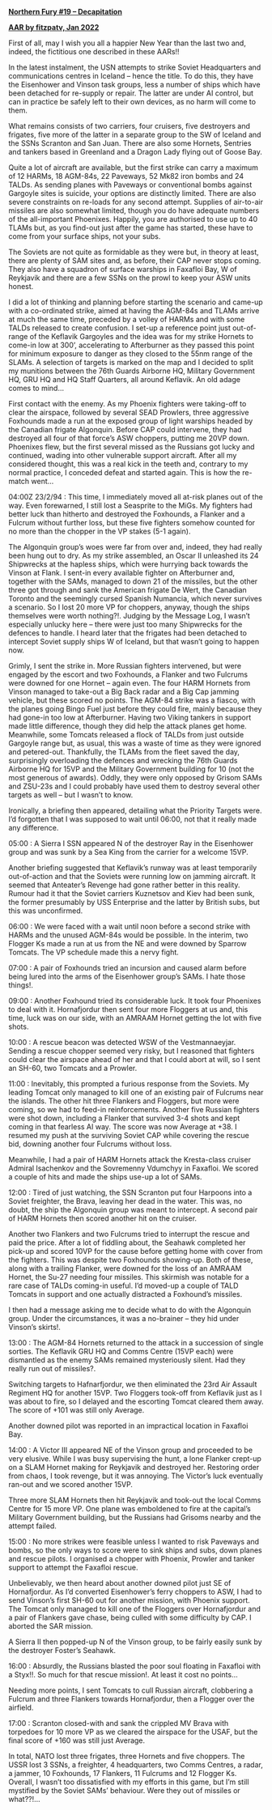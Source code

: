 **<u>Northern Fury \#19 – Decapitation</u>**

**<u>AAR by fitzpatv, Jan 2022</u>**

First of all, may I wish you all a happier New Year than the last two
and, indeed, the fictitious one described in these AARs!!

In the latest instalment, the USN attempts to strike Soviet Headquarters
and communications centres in Iceland – hence the title. To do this,
they have the Eisenhower and Vinson task groups, less a number of ships
which have been detached for re-supply or repair. The latter are under
AI control, but can in practice be safely left to their own devices, as
no harm will come to them.

What remains consists of two carriers, four cruisers, five destroyers
and frigates, five more of the latter in a separate group to the SW of
Iceland and the SSNs Scranton and San Juan. There are also some Hornets,
Sentries and tankers based in Greenland and a Dragon Lady flying out of
Goose Bay.

Quite a lot of aircraft are available, but the first strike can carry a
maximum of 12 HARMs, 18 AGM-84s, 22 Paveways, 52 Mk82 iron bombs and 24
TALDs. As sending planes with Paveways or conventional bombs against
Gargoyle sites is suicide, your options are distinctly limited. There
are also severe constraints on re-loads for any second attempt. Supplies
of air-to-air missiles are also somewhat limited, though you do have
adequate numbers of the all-important Phoenixes. Happily, you are
authorised to use up to 40 TLAMs but, as you find-out just after the
game has started, these have to come from your surface ships, not your
subs.

The Soviets are not quite as formidable as they were but, in theory at
least, there are plenty of SAM sites and, as before, their CAP never
stops coming. They also have a squadron of surface warships in Faxafloi
Bay, W of Reykjavik and there are a few SSNs on the prowl to keep your
ASW units honest.

I did a lot of thinking and planning before starting the scenario and
came-up with a co-ordinated strike, aimed at having the AGM-84s and
TLAMs arrive at much the same time, preceded by a volley of HARMs and
with some TALDs released to create confusion. I set-up a reference point
just out-of-range of the Keflavik Gargoyles and the idea was for my
strike Hornets to come-in low at 300’, accelerating to Afterburner as
they passed this point for minimum exposure to danger as they closed to
the 55nm range of the SLAMs. A selection of targets is marked on the map
and I decided to split my munitions between the 76th Guards Airborne HQ,
Military Government HQ, GRU HQ and HQ Staff Quarters, all around
Keflavik. An old adage comes to mind…

First contact with the enemy. As my Phoenix fighters were taking-off to
clear the airspace, followed by several SEAD Prowlers, three aggressive
Foxhounds made a run at the exposed group of light warships headed by
the Canadian frigate Algonquin. Before CAP could intervene, they had
destroyed all four of that force’s ASW choppers, putting me 20VP down.
Phoenixes flew, but the first several missed as the Russians got lucky
and continued, wading into other vulnerable support aircraft. After all
my considered thought, this was a real kick in the teeth and, contrary
to my normal practice, I conceded defeat and started again. This is how
the re-match went…

04:00Z 23/2/94 : This time, I immediately moved all at-risk planes out
of the way. Even forewarned, I still lost a Seasprite to the MiGs. My
fighters had better luck than hitherto and destroyed the Foxhounds, a
Flanker and a Fulcrum without further loss, but these five fighters
somehow counted for no more than the chopper in the VP stakes (5-1
again).

The Algonquin group’s woes were far from over and, indeed, they had
really been hung out to dry. As my strike assembled, an Oscar II
unleashed its 24 Shipwrecks at the hapless ships, which were hurrying
back towards the Vinson at Flank. I sent-in every available fighter on
Afterburner and, together with the SAMs, managed to down 21 of the
missiles, but the other three got through and sank the American frigate
De Wert, the Canadian Toronto and the seemingly cursed Spanish Numancia,
which never survives a scenario. So I lost 20 more VP for choppers,
anyway, though the ships themselves were worth nothing?!. Judging by the
Message Log, I wasn’t especially unlucky here – there were just too many
Shipwrecks for the defences to handle. I heard later that the frigates
had been detached to intercept Soviet supply ships W of Iceland, but
that wasn’t going to happen now.

Grimly, I sent the strike in. More Russian fighters intervened, but were
engaged by the escort and two Foxhounds, a Flanker and two Fulcrums were
downed for one Hornet – again even. The four HARM Hornets from Vinson
managed to take-out a Big Back radar and a Big Cap jamming vehicle, but
these scored no points. The AGM-84 strike was a fiasco, with the planes
going Bingo Fuel just before they could fire, mainly because they had
gone-in too low at Afterburner. Having two Viking tankers in support
made little difference, though they did help the attack planes get home.
Meanwhile, some Tomcats released a flock of TALDs from just outside
Gargoyle range but, as usual, this was a waste of time as they were
ignored and petered-out. Thankfully, the TLAMs from the fleet saved the
day, surprisingly overloading the defences and wrecking the 76th Guards
Airborne HQ for 15VP and the Military Government building for 10 (not
the most generous of awards). Oddly, they were only opposed by Grisom
SAMs and ZSU-23s and I could probably have used them to destroy several
other targets as well – but I wasn’t to know.

Ironically, a briefing then appeared, detailing what the Priority
Targets were. I’d forgotten that I was supposed to wait until 06:00, not
that it really made any difference.

05:00 : A Sierra I SSN appeared N of the destroyer Ray in the Eisenhower
group and was sunk by a Sea King from the carrier for a welcome 15VP.

Another briefing suggested that Keflavik’s runway was at least
temporarily out-of-action and that the Soviets were running low on
jamming aircraft. It seemed that Anteater’s Revenge had gone rather
better in this reality. Rumour had it that the Soviet carriers Kuznetsov
and Kiev had been sunk, the former presumably by USS Enterprise and the
latter by British subs, but this was unconfirmed.

06:00 : We were faced with a wait until noon before a second strike with
HARMs and the unused AGM-84s would be possible. In the interim, two
Flogger Ks made a run at us from the NE and were downed by Sparrow
Tomcats. The VP schedule made this a nervy fight.

07:00 : A pair of Foxhounds tried an incursion and caused alarm before
being lured into the arms of the Eisenhower group’s SAMs. I hate those
things!.

09:00 : Another Foxhound tried its considerable luck. It took four
Phoenixes to deal with it. Hornafjordur then sent four more Floggers at
us and, this time, luck was on our side, with an AMRAAM Hornet getting
the lot with five shots.

10:00 : A rescue beacon was detected WSW of the Vestmannaeyjar. Sending
a rescue chopper seemed very risky, but I reasoned that fighters could
clear the airspace ahead of her and that I could abort at will, so I
sent an SH-60, two Tomcats and a Prowler.

11:00 : Inevitably, this prompted a furious response from the Soviets.
My leading Tomcat only managed to kill one of an existing pair of
Fulcrums near the islands. The other hit three Flankers and Floggers,
but more were coming, so we had to feed-in reinforcements. Another five
Russian fighters were shot down, including a Flanker that survived 3-4
shots and kept coming in that fearless AI way. The score was now Average
at +38. I resumed my push at the surviving Soviet CAP while covering the
rescue bid, downing another four Fulcrums without loss.

Meanwhile, I had a pair of HARM Hornets attack the Kresta-class cruiser
Admiral Isachenkov and the Sovremenny Vdumchyy in Faxafloi. We scored a
couple of hits and made the ships use-up a lot of SAMs.

12:00 : Tired of just watching, the SSN Scranton put four Harpoons into
a Soviet freighter, the Brava, leaving her dead in the water. This was,
no doubt, the ship the Algonquin group was meant to intercept. A second
pair of HARM Hornets then scored another hit on the cruiser.

Another two Flankers and two Fulcrums tried to interrupt the rescue and
paid the price. After a lot of fiddling about, the Seahawk completed her
pick-up and scored 10VP for the cause before getting home with cover
from the fighters. This was despite two Foxhounds showing-up. Both of
these, along with a trailing Flanker, were downed for the loss of an
AMRAAM Hornet, the Su-27 needing four missiles. This skirmish was
notable for a rare case of TALDs coming-in useful. I’d moved-up a couple
of TALD Tomcats in support and one actually distracted a Foxhound’s
missiles.

I then had a message asking me to decide what to do with the Algonquin
group. Under the circumstances, it was a no-brainer – they hid under
Vinson’s skirts!.

13:00 : The AGM-84 Hornets returned to the attack in a succession of
single sorties. The Keflavik GRU HQ and Comms Centre (15VP each) were
dismantled as the enemy SAMs remained mysteriously silent. Had they
really run out of missiles?.

Switching targets to Hafnarfjordur, we then eliminated the 23rd Air
Assault Regiment HQ for another 15VP. Two Floggers took-off from
Keflavik just as I was about to fire, so I delayed and the escorting
Tomcat cleared them away. The score of +101 was still only Average.

Another downed pilot was reported in an impractical location in Faxafloi
Bay.

14:00 : A Victor III appeared NE of the Vinson group and proceeded to be
very elusive. While I was busy supervising the hunt, a lone Flanker
crept-up on a SLAM Hornet making for Reykjavik and destroyed her.
Restoring order from chaos, I took revenge, but it was annoying. The
Victor’s luck eventually ran-out and we scored another 15VP.

Three more SLAM Hornets then hit Reykjavik and took-out the local Comms
Centre for 15 more VP. One plane was emboldened to fire at the capital’s
Military Government building, but the Russians had Grisoms nearby and
the attempt failed.

15:00 : No more strikes were feasible unless I wanted to risk Paveways
and bombs, so the only ways to score were to sink ships and subs, down
planes and rescue pilots. I organised a chopper with Phoenix, Prowler
and tanker support to attempt the Faxafloi rescue.

Unbelievably, we then heard about another downed pilot just SE of
Hornafjordur. As I’d converted Eisenhower’s ferry choppers to ASW, I had
to send Vinson’s first SH-60 out for another mission, with Phoenix
support. The Tomcat only managed to kill one of the Floggers over
Hornafjordur and a pair of Flankers gave chase, being culled with some
difficulty by CAP. I aborted the SAR mission.

A Sierra II then popped-up N of the Vinson group, to be fairly easily
sunk by the destroyer Foster’s Seahawk.

16:00 : Absurdly, the Russians blasted the poor soul floating in
Faxafloi with a Styx!!. So much for that rescue mission!. At least it
cost no points…

Needing more points, I sent Tomcats to cull Russian aircraft, clobbering
a Fulcrum and three Flankers towards Hornafjordur, then a Flogger over
the airfield.

17:00 : Scranton closed-with and sank the crippled MV Brava with
torpedoes for 10 more VP as we cleared the airspace for the USAF, but
the final score of +160 was still just Average.

In total, NATO lost three frigates, three Hornets and five choppers. The
USSR lost 3 SSNs, a freighter, 4 headquarters, two Comms Centres, a
radar, a jammer, 10 Foxhounds, 17 Flankers, 11 Fulcrums and 12 Flogger
Ks. Overall, I wasn’t too dissatisfied with my efforts in this game, but
I’m still mystified by the Soviet SAMs’ behaviour. Were they out of
missiles or what??!...
